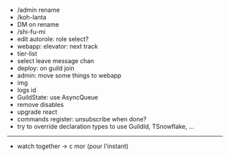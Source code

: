 - /admin rename
- /koh-lanta
- DM on rename
- /shi-fu-mi
- edit autorole: role select?
- webapp: elevator: next track
- tier-list
- select leave message chan
- deploy: on guild join
- admin: move some things to webapp
- img
- logs id
- GuildState: use AsyncQueue
- remove disables
- upgrade react
- commands register: unsubscribe when done?
- try to override declaration types to use GuildId, TSnowflake, ...

---

- watch together -> c mor (pour l'instant)
